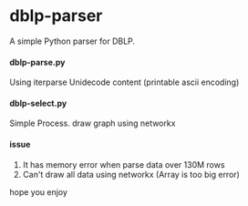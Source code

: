 # dblp-parser
A simple Python parser for DBLP.


#### dblp-parse.py
Using iterparse
Unidecode content (printable ascii encoding)

#### dblp-select.py
Simple Process. draw graph using networkx

#### issue
1. It has memory error when parse data over 130M rows
2. Can't draw all data using networkx (Array is too big error)

hope you enjoy
